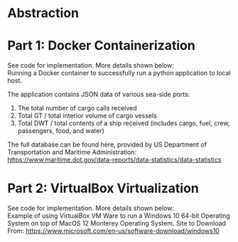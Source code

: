 # Abstraction

# Part 1: Docker Containerization
See code for implementation. More details shown below: </br>
Running a Docker container to successfully run a python application to local host.

The application contains JSON data of various sea-side ports:
1. The total number of cargo calls received
2. Total GT / total interior volume of cargo vessels
3. Total DWT / total contents of a ship received (includes cargo, fuel, crew, passengers, food, and water)

The full database can be found here, provided by US Department of Transportation and Maritime Administration: https://www.maritime.dot.gov/data-reports/data-statistics/data-statistics


# Part 2: VirtualBox Virtualization
See code for implementation. More details shown below: </br>
Example of using VirtualBox VM Ware to run a Windows 10 64-bit Operating System on top of MacOS 12 Monterey Operating System.
Site to Download From: https://www.microsoft.com/en-us/software-download/windows10
